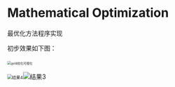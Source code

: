 # Mathematical Optimization

 最优化方法程序实现

初步效果如下图：

​                                      <img src="D:\学习\大二下\最优化\homework\Mathematical-Optimization\01\gold优化可视化.jpg" alt="gold优化可视化" style="zoom:50%;" />



​                 <img src="D:\学习\大二下\最优化\homework\Mathematical-Optimization\02\结果4.png" alt="结果4" style="zoom: 67%;" />![结果3](D:\学习\大二下\最优化\homework\Mathematical-Optimization\02\结果3.png)